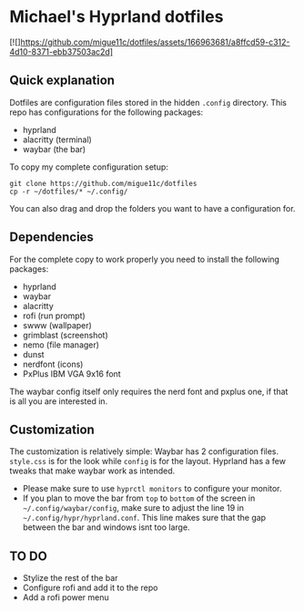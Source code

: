 # Michael's Hyprland dotfiles

[![]https://github.com/migue11c/dotfiles/assets/166963681/a8ffcd59-c312-4d10-8371-ebb37503ac2d]

## Quick explanation

Dotfiles are configuration files stored in the hidden `.config` directory.
This repo has configurations for the following packages:

- hyprland
- alacritty (terminal)
- waybar (the bar)

To copy my complete configuration setup:

```
git clone https://github.com/migue11c/dotfiles
cp -r ~/dotfiles/* ~/.config/
```

You can also drag and drop the folders you want to have a configuration for.

## Dependencies
For the complete copy to work properly you need to install the following packages:

- hyprland
- waybar
- alacritty
- rofi (run prompt)
- swww (wallpaper)
- grimblast (screenshot)
- nemo (file manager)
- dunst
- nerdfont (icons)
- PxPlus IBM VGA 9x16 font

The waybar config itself only requires the nerd font and pxplus one, if that is all you are interested in.

## Customization

The customization is relatively simple:
Waybar has 2 configuration files. `style.css` is for the look while `config` is for the layout.
Hyprland has a few tweaks that make waybar work as intended.
- Please make sure to use `hyprctl monitors` to configure your monitor.
- If you plan to move the bar from `top` to `bottom` of the screen in `~/.config/waybar/config`, make sure to adjust the line 19 in `~/.config/hypr/hyprland.conf`. This line makes sure that the gap between the bar and windows isnt too large.

## TO DO

- Stylize the rest of the bar
- Configure rofi and add it to the repo
- Add a rofi power menu
